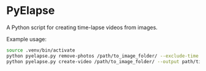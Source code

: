 # PyElapse

A Python script for creating time-lapse videos from images.

Example usage:

```bash
source .venv/bin/activate
python pyelapse.py remove-photos /path/to_image_folder/ --exclude-time 21:00-06:00 --exclude-days sat,sun
python pyelapse.py create-video /path/to_image_folder/ --output path/time-elapse-video.mp4 --fps 30
```